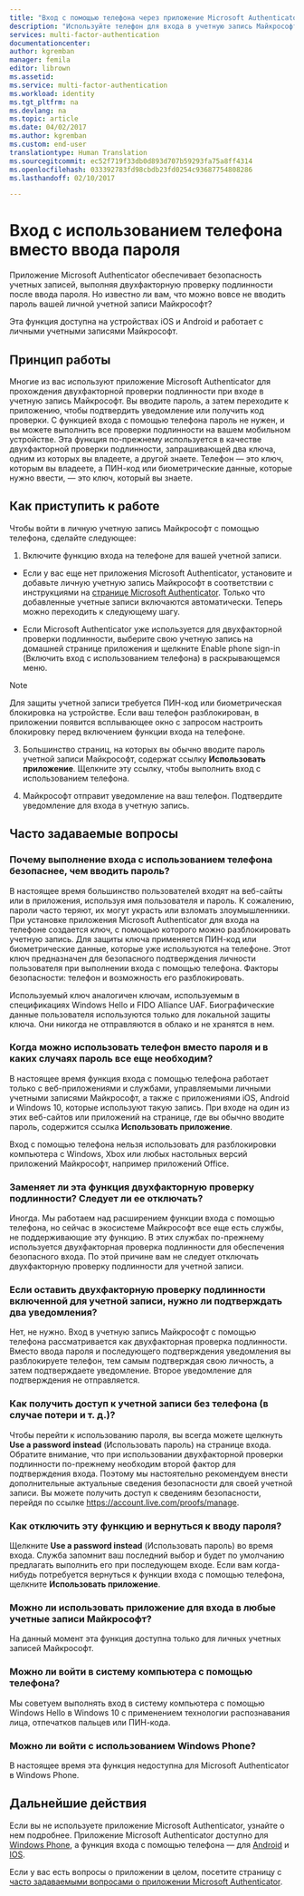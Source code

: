 ```yaml
---
title: "Вход с помощью телефона через приложение Microsoft Authenticator. Учетные записи Azure и Майкрософт | Документация Майкрософт"
description: "Используйте телефон для входа в учетную запись Майкрософт вместо ввода пароля. В этой статье приведены ответы на часто задаваемые вопросы об этой функции."
services: multi-factor-authentication
documentationcenter: 
author: kgremban
manager: femila
editor: librown
ms.assetid: 
ms.service: multi-factor-authentication
ms.workload: identity
ms.tgt_pltfrm: na
ms.devlang: na
ms.topic: article
ms.date: 04/02/2017
ms.author: kgremban
ms.custom: end-user
translationtype: Human Translation
ms.sourcegitcommit: ec52f719f33db0d893d707b59293fa75a8ff4314
ms.openlocfilehash: 033392783fd98cbdb23fd0254c93687754808286
ms.lasthandoff: 02/10/2017

---
```

# <a name="sign-in-with-your-phone-not-your-password"></a>Вход с использованием телефона вместо ввода пароля

Приложение Microsoft Authenticator обеспечивает безопасность учетных записей, выполняя двухфакторную проверку подлинности после ввода пароля. Но известно ли вам, что можно вовсе не вводить пароль вашей личной учетной записи Майкрософт? 

Эта функция доступна на устройствах iOS и Android и работает с личными учетными записями Майкрософт. 

## <a name="how-it-works"></a>Принцип работы

Многие из вас используют приложение Microsoft Authenticator для прохождения двухфакторной проверки подлинности при входе в учетную запись Майкрософт. Вы вводите пароль, а затем переходите к приложению, чтобы подтвердить уведомление или получить код проверки. С функцией входа с помощью телефона пароль не нужен, и вы можете выполнить все проверки подлинности на вашем мобильном устройстве. Эта функция по-прежнему используется в качестве двухфакторной проверки подлинности, запрашивающей два ключа, одним из которых вы владеете, а другой знаете. Телефон — это ключ, которым вы владеете, а ПИН-код или биометрические данные, которые нужно ввести, — это ключ, который вы знаете. 

## <a name="how-to-get-started"></a>Как приступить к работе

Чтобы войти в личную учетную запись Майкрософт с помощью телефона, сделайте следующее: 

1. Включите функцию входа на телефоне для вашей учетной записи. 

  - Если у вас еще нет приложения Microsoft Authenticator, установите и добавьте личную учетную запись Майкрософт в соответствии с инструкциями на [странице Microsoft Authenticator](microsoft-authenticator-app-how-to.md). Только что добавленные учетные записи включаются автоматически. Теперь можно переходить к следующему шагу.

  - Если Microsoft Authenticator уже используется для двухфакторной проверки подлинности, выберите свою учетную запись на домашней странице приложения и щелкните Enable phone sign-in (Включить вход с использованием телефона) в раскрывающемся меню.

  >[!NOTE] 
  >Для защиты учетной записи требуется ПИН-код или биометрическая блокировка на устройстве. Если ваш телефон разблокирован, в приложении появится всплывающее окно с запросом настроить блокировку перед включением функции входа на телефоне. 

3. Большинство страниц, на которых вы обычно вводите пароль учетной записи Майкрософт, содержат ссылку **Использовать приложение**. Щелкните эту ссылку, чтобы выполнить вход с использованием телефона. 

4. Майкрософт отправит уведомление на ваш телефон. Подтвердите уведомление для входа в учетную запись.   

## <a name="faq"></a>Часто задаваемые вопросы 

### <a name="how-is-signing-in-with-my-phone-more-secure-than-typing-a-password"></a>Почему выполнение входа с использованием телефона безопаснее, чем вводить пароль?  

В настоящее время большинство пользователей входят на веб-сайты или в приложения, используя имя пользователя и пароль.  К сожалению, пароли часто теряют, их могут украсть или взломать злоумышленники. При установке приложения Microsoft Authenticator для входа на телефоне создается ключ, с помощью которого можно разблокировать учетную запись. Для защиты ключа применяется ПИН-код или биометрические данные, которые уже используются на телефоне.  Этот ключ предназначен для безопасного подтверждения личности пользователя при выполнении входа с помощью телефона. Факторы безопасности: телефон и возможность его разблокировать. 

Используемый ключ аналогичен ключам, используемым в спецификациях Windows Hello и FIDO Alliance UAF. Биографические данные пользователя используются только для локальной защиты ключа. Они никогда не отправляются в облако и не хранятся в нем. 
 
### <a name="where-can-i-use-my-phone-to-replace-my-password-and-where-would-i-still-need-the-password"></a>Когда можно использовать телефон вместо пароля и в каких случаях пароль все еще необходим?  

В настоящее время функция входа с помощью телефона работает только с веб-приложениями и службами, управляемыми личными учетными записями Майкрософт, а также с приложениями iOS, Android и Windows 10, которые используют такую запись. При входе на один из этих веб-сайтов или приложений на странице, где вы обычно вводите пароль, содержится ссылка **Использовать приложение**. 

Вход с помощью телефона нельзя использовать для разблокировки компьютера с Windows, Xbox или любых настольных версий приложений Майкрософт, например приложений Office. 
 
### <a name="does-this-replace-two-step-verification-should-i-turn-it-off"></a>Заменяет ли эта функция двухфакторную проверку подлинности? Следует ли ее отключать?   

Иногда. Мы работаем над расширением функции входа с помощью телефона, но сейчас в экосистеме Майкрософт все еще есть службы, не поддерживающие эту функцию. В этих службах по-прежнему используется двухфакторная проверка подлинности для обеспечения безопасного входа. По этой причине вам не следует отключать двухфакторную проверку подлинности для учетной записи. 
 
### <a name="okay-if-i-keep-two-step-verification-turned-on-for-my-account-will-i-have-to-approve-two-notifications"></a>Если оставить двухфакторную проверку подлинности включенной для учетной записи, нужно ли подтверждать два уведомления?

Нет, не нужно. Вход в учетную запись Майкрософт с помощью телефона рассматривается как двухфакторная проверка подлинности. Вместо ввода пароля и последующего подтверждения уведомления вы разблокируете телефон, тем самым подтверждая свою личность, а затем подтверждаете уведомление. Второе уведомление для подтверждения не отправляется.

### <a name="what-if-i-lose-my-phone-or-dont-have-it-with-me-how-can-i-access-my-account"></a>Как получить доступ к учетной записи без телефона (в случае потери и т. д.)?  

Чтобы перейти к использованию пароля, вы всегда можете щелкнуть **Use a password instead** (Использовать пароль) на странице входа. Обратите внимание, что при использовании двухфакторной проверки подлинности по-прежнему необходим второй фактор для подтверждения входа. Поэтому мы настоятельно рекомендуем внести дополнительные актуальные сведения безопасности для своей учетной записи. Вы можете получить доступ к сведениям безопасности, перейдя по ссылке https://account.live.com/proofs/manage. 
 
### <a name="how-do-i-stop-using-this-feature-and-go-back-to-entering-my-password"></a>Как отключить эту функцию и вернуться к вводу пароля?

Щелкните **Use a password instead** (Использовать пароль) во время входа. Служба запомнит ваш последний выбор и будет по умолчанию предлагать выполнить его при последующем входе. Если вам когда-нибудь потребуется вернуться к функции входа с помощью телефона, щелкните **Использовать приложение**. 
 
### <a name="can-i-use-the-app-to-sign-in-to-all-my-accounts-with-microsoft"></a>Можно ли использовать приложение для входа в любые учетные записи Майкрософт?   
На данный момент эта функция доступна только для личных учетных записей Майкрософт. 
 
### <a name="can-i-sign-into-my-pc-with-my-phone"></a>Можно ли войти в систему компьютера с помощью телефона?  
Мы советуем выполнять вход в систему компьютера с помощью Windows Hello в Windows 10 с применением технологии распознавания лица, отпечатков пальцев или ПИН-кода.   
 
### <a name="can-i-sign-in-with-my-windows-phone"></a>Можно ли войти с использованием Windows Phone?  
В настоящее время эта функция недоступна для Microsoft Authenticator в Windows Phone. 

## <a name="next-steps"></a>Дальнейшие действия
Если вы не используете приложение Microsoft Authenticator, узнайте о нем подробнее. Приложение Microsoft Authenticator доступно для [Windows Phone](http://go.microsoft.com/fwlink/?Linkid=825071), а функция входа с помощью телефона — для [Android](http://go.microsoft.com/fwlink/?Linkid=825072) и [IOS](http://go.microsoft.com/fwlink/?Linkid=825073).

Если у вас есть вопросы о приложении в целом, посетите страницу с [часто задаваемыми вопросами о приложении Microsoft Authenticator](microsoft-authenticator-app-faq.md).

